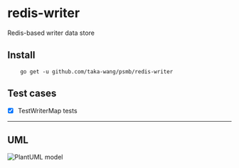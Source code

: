 # redis-writer

Redis-based writer data store

## Install

```
    go get -u github.com/taka-wang/psmb/redis-writer
```

## Test cases

- [x] TestWriterMap tests


---

## UML 

![PlantUML model](http://plantuml.com/plantuml/svg/5SdR3O0W3030LNG0wB_RL6Y028Nq4TPNFoztDaxTCxdqevejlG04TopDgj-k96co4LjCSu3XWs4Z5rW-EWnK8m6Xt3HiQH_Y7oy0)
